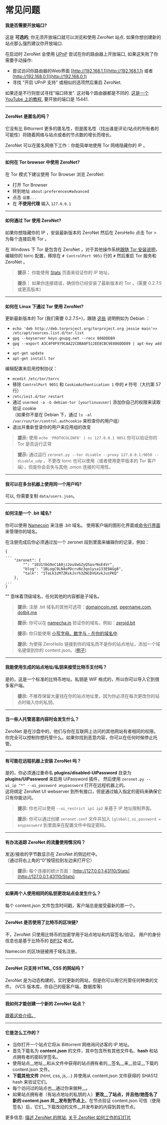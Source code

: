 # 常见问题


#### 我是否需要开放端口?

这是 __可选的__, 你无须开放端口就可以浏览和使用 ZeroNet 站点. 
如果你想创建新的站点那么强烈建议你开放端口. 

在启动时 ZeroNet 会使用 [UPnP](https://zh.wikipedia.org/wiki/UPnP) 尝试在你的路由器上开放端口, 
如果这失败了你需要手动操作:

- 尝试访问你路由器的Web界面 [http://192.168.1.1](http://192.168.1.1)
或者 [http://192.168.0.1](http://192.168.0.1)
- 寻找 "开启 UPnP 支持" 或相似的选项然后重启 ZeroNet.

如果还是不行则尝试寻找"端口转发". 这对每个路由器都是不同的. [这是一个 YouTube 上的教程.](https://www.youtube.com/watch?v=aQXJ7sLSz14) 要开放的端口是 15441.


---


#### ZeroNet 是匿名的吗？

它没有比 Bittorrent 更多的匿名性，但是匿名性（找出谁是评论/站点的所有者的可能性）将随着网络与站点或者的节点数的增长而增长。

ZeroNet 可以在匿名网络下工作：你能简单地使用 Tor 网络隐藏你的 IP 。


---


#### 如何在 Tor browser 中使用 ZeroNet?

在 Tor 模式下建议使用 Tor Browser 浏览 ZeroNet:

- 打开 Tor Browser
- 转到地址 `about:preferences#advanced`
- 点击 `设置...`
- 在 **不使用代理** 输入 `127.0.0.1`


---


#### 如何通过 Tor 使用 ZeroNet?

如果你想隐藏你的 IP ，安装最新版本的 ZeroNet 然后在 ZeroHello 点击 Tor > 为每个连接启用 Tor 。

在 Windows 下 Tor 是包含在 ZeroNet ，对于其他操作系统[跟随 Tor 安装说明](https://www.torproject.org/docs/installguide.html)，
编辑你的 torrc 配置，移除在 `# ControlPort 9051` 行的 `#` 然后重启 Tor 服务和 ZeroNet 。

> __提示：__ 你能使用 [Stats](http://127.0.0.1:43110/Stats) 页面来验证你的 IP 地址。

> __提示：__ 如果你连接错误，确信你已经安装了最新版本的 Tor 。(需要 0.2.7.5 或更高版本)


---


#### 如何在 Linux 下通过 Tor 使用 ZeroNet?

更新最新版本的 Tor (我们需要 0.2.7.5+)，跟随 [这些](https://www.torproject.org/docs/debian.html.en) 说明例如为 Debian ：

 - `echo 'deb http://deb.torproject.org/torproject.org jessie main'>> /etc/apt/sources.list.d/tor.list`
 - `gpg --keyserver keys.gnupg.net --recv 886DDD89`
 - `gpg --export A3C4F0F979CAA22CDBA8F512EE8CBC9E886DDD89 | apt-key add -`
 - `apt-get update`
 - `apt-get install tor`

编辑配置来启用控制协议：

 - `mcedit /etc/tor/torrc`
 - 移除 `ControlPort 9051` 和 `CookieAuthentication 1` 中的 `#` 符号（大约第 57 行）
 - `/etc/init.d/tor restart`
 - 通过 `usermod -a -G debian-tor [yourlinuxuser]` 添加你自己的权限来读取验证 cookie<br>（如果你不是在 Debian 下，通过 `ls -al /var/run/tor/control.authcookie` 来检查你的用户组）
 - 退出并重新登录你的用户来应用组的改变

> __提示:__ 使用 `echo 'PROTOCOLINFO' | nc 127.0.0.1 9051` 你可以验证你的 Tor 是否运行正常

> __提示:__ 通过运行 `zeronet.py --tor disable --proxy 127.0.0.1:9050 --disable_udp` ，不更改 torrc 也可以使用（或者使用更早版本的 Tor 客户端），但是你会丢失与其他 .onion 连接的可用性。



---

#### 我可以在多台机器上使用同一个用户吗?

可以, 你需要复制 `data/users.json`。


---


#### 如何注册一个 .bit 域名?

你可以使用 [Namecoin](https://namecoin.info/) 来注册 .bit 域名。
使用客户端的图形化界面或[命令行界面](http://www.christopherpoole.net/registering-a-bit-domain-with-namecoin.html)来管理你的域名。

在注册完成后你必须通过加一个 zeronet 段到里面来编辑你的记录，例如：

```
{
...
    "zeronet": {
        "": "1EU1tbG9oC1A8jz2ouVwGZyQ5asrNsE4Vr",
        "blog": "1BLogC9LN4oPDcruNz3qo1ysa133E9AGg8",
        "talk": "1TaLk3zM7ZRskJvrh3ZNCDVGXvkJusPKQ"
    },
...
}
```
"" 意味着顶级域名，任何其他的内容都是子域名。


> __提示:__ 注册 .bit 域名的其他可选项：[domaincoin.net](https://domaincoin.net/), [peername.com](https://peername.com/), [dotbit.me](https://dotbit.me/)

> __提示:__ 你可以在 [namecha.in](http://namecha.in/) 验证你的域名，例如：[zeroid.bit](http://namecha.in/name/d/zeroid)

> __提示:__ 你只能使用 [小写字母、数字与 - 在你的域名中](http://wiki.namecoin.info/?title=Domain_Name_Specification_2.0#Valid_Domains).

> __提示:__ 为使得 ZeroHello 链接到你的域名而不是你的站点地址，添加一个域名键值到你的 content.json。([例子](https://github.com/HelloZeroNet/ZeroBlog/blob/master/content.json#L6))


---


#### 我能使用生成的站点地址/私钥来接受比特币支付吗？

是的，这是一个标准的比特币地址。私钥是 WIF 格式的，所以你可以导入它到很多客户端。

> __提示:__ 不推荐保留大量钱在你的站点地址里，因为你必须在每次更改你的站点时输入你的私钥。


---


#### 当一些人托管恶意内容时会发生什么？

ZeroNet 是在沙盘中的，他们与你在互联网上访问的其他网站有者相同的权限。
你完全可以控制你想托管什么。如果你找到恶意内容，你可以在任何时候停止托管。


---


#### 有可能在远程机器上安装 ZeroNet 吗？
是的，你必须通过重命名 __plugins/disabled-UiPassword__ 目录为 __plugins/UiPassword__ 来启用 UiPassword 插件，
然后使用 `zeronet.py --ui_ip "*" --ui_password anypassword` 打开在远程机器上的。<br>
这将绑定 ZeroNet UI webserver 到所有接口，但是通过输入指定的密码来确保它只有你能访问。

> __提示:__ 你也可以使用 `--ui_restrict ip1 ip2` 来基于 IP 地址限制界面。

> __提示:__ 你可以通过创建 `zeronet.conf` 文件并加入 `[global]`, `ui_password = anypassword` 到里面来在配置文件中指定密码。


---


#### 有办法追踪 ZeroNet 的流量使用情况吗？

发送/接收的字节数显示在 ZeroNet 的侧边栏中。<br>（通过将右上角的“0”按钮拉到左边来打开它）

> __提示:__ 每个连接的统计页面：[http://127.0.0.1:43110/Stats](http://127.0.0.1:43110/Stats)


---


#### 如果两个人使用相同的私钥更改站点会发生什么？

每个 content.json 文件包含时间戳，客户端总是接受最新的那一个。


---


#### ZeroNet 是否使用了比特币的区块链?

不，ZeroNet 只使用比特币的加密学用于站点地址和内容签名/验证。
用户的身份信息也是基于比特币的 [BIP32](https://github.com/bitcoin/bips/blob/master/bip-0032.mediawiki) 格式。

Namecoin 的区块链被用于域名注册。


---


#### ZeroNet 只支持 HTML, CSS 的网站吗？

ZeroNet 是为动态构建的，实时更新的网站，但是你可以用它托管任何种类的文件。
(VCS 版本库，你自己的瘦客户端，数据库等)


---


#### 我如何才能创建一个新的 ZeroNet 站点？

[跟着这些介绍。](/using_zeronet/create_new_site/)

---


#### 它是怎么工作的？

- 当你打开一个站点它将从 Bittorrent 网络询问访客的 IP 地址。
- 首先下载名为 __content.json__ 的文件，其中包含所有其他文件名、__hash__ 和站点拥有者的密码学签名。
- 使用站点__地址__和从文件中获得的站点拥有者的__签名__来__验证__下载的 content.json 文件。
- __下载其他文件__ (html, css, js,...) 并使用从 content.json 文件获得的 SHA512 hash 来验证它们。
- 每个访问过的站点也__通过你来做种__。
- 如果站点拥有者（有站点地址的私钥的人）__更改__了站点，并且他/她签名了新的 content.json 并__发布到节点上__。在节点验证 content.json 可信（使用签名）后，它们__下载改动的文件__并发布新的内容到其他节点。

更多信息:
 [描述 ZeroNet 的样站](/using_zeronet/sample_sites/),
 [关于 ZeroNet 如何工作的幻灯片](https://docs.google.com/presentation/d/1qBxkroB_iiX2zHEn0dt-N-qRZgyEzui46XS2hEa3AA4/pub)
